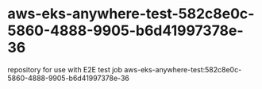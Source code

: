 # aws-eks-anywhere-test-582c8e0c-5860-4888-9905-b6d41997378e-36
repository for use with E2E test job aws-eks-anywhere-test:582c8e0c-5860-4888-9905-b6d41997378e-36
